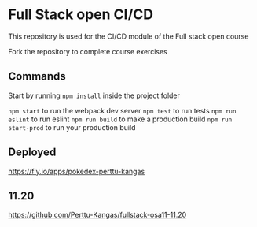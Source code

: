# Full Stack open CI/CD

This repository is used for the CI/CD module of the Full stack open course

Fork the repository to complete course exercises

## Commands

Start by running `npm install` inside the project folder

`npm start` to run the webpack dev server
`npm test` to run tests
`npm run eslint` to run eslint
`npm run build` to make a production build
`npm run start-prod` to run your production build

## Deployed

https://fly.io/apps/pokedex-perttu-kangas

## 11.20

https://github.com/Perttu-Kangas/fullstack-osa11-11.20
